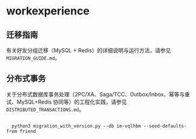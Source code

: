# workexperience

## 迁移指南

有关好友分组迁移（MySQL + Redis）的详细说明与运行方法，请参见 `MIGRATION_GUIDE.md`。

## 分布式事务

关于分布式数据库事务处理（2PC/XA、Saga/TCC、Outbox/Inbox、幂等与重试、MySQL+Redis 协同等）的工程化实践，请参见 `DISTRIBUTED_TRANSACTIONS.md`。



```shell

  python3 migration_with_version.py --db im-vqlhbm --seed-defaults-from friend

```
